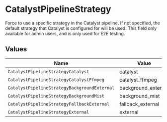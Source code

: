 # CatalystPipelineStrategy

Force to use a specific strategy in the Catalyst pipeline. If not specified, the default strategy that Catalyst is configured for will be used. This field only available for admin users, and is only used for E2E testing.


## Values

| Name                                         | Value                                        |
| -------------------------------------------- | -------------------------------------------- |
| `CatalystPipelineStrategyCatalyst`           | catalyst                                     |
| `CatalystPipelineStrategyCatalystFfmpeg`     | catalyst_ffmpeg                              |
| `CatalystPipelineStrategyBackgroundExternal` | background_external                          |
| `CatalystPipelineStrategyBackgroundMist`     | background_mist                              |
| `CatalystPipelineStrategyFallbackExternal`   | fallback_external                            |
| `CatalystPipelineStrategyExternal`           | external                                     |